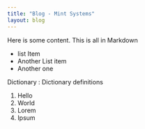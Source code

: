 ```yaml
---
title: "Blog - Mint Systems"
layout: blog
---
```


Here is some content. This is all in Markdown

- list Item
- Another List item
- Another one


Dictionary
: Dictionary definitions

1. Hello
2. World
3. Lorem
4. Ipsum